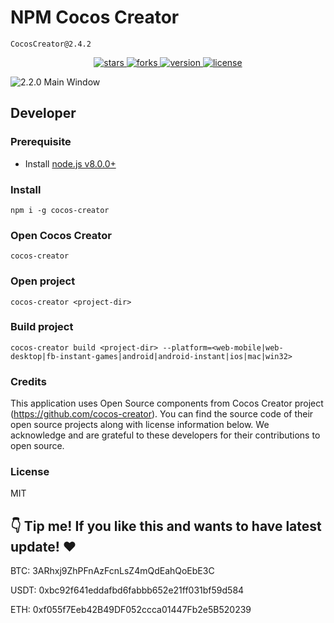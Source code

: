 # NPM Cocos Creator
```
CocosCreator@2.4.2
```


<p align="center">
    <a href="https://github.com/nmhung1210/npm-cocos-creator/stargazers">
        <img src="https://img.shields.io/github/stars/nmhung1210/npm-cocos-creator.svg?style=flat-square&colorB=4183c4"
             alt="stars">
    </a>
    <a href="https://github.com/nmhung1210/npm-cocos-creator/network">
        <img src="https://img.shields.io/github/forks/nmhung1210/npm-cocos-creator.svg?style=flat-square&colorB=4183c4"
             alt="forks">
    </a>
    <a href="https://github.com/nmhung1210/npm-cocos-creator/releases">
        <img src="https://img.shields.io/github/tag/nmhung1210/npm-cocos-creator.svg?label=version&style=flat-square&colorB=4183c4"
             alt="version">
    </a>
    <a href="./licenses/LICENSE">
        <img src="https://img.shields.io/badge/license-MIT-blue.svg?style=flat-square&colorB=4183c4"
             alt="license">
    </a>
</p>

![2.2.0 Main Window](https://user-images.githubusercontent.com/1503156/67261891-3cfdfb00-f4d5-11e9-9b2d-15ff2cb015f4.png)

## Developer

### Prerequisite

- Install [node.js v8.0.0+](https://nodejs.org/)

### Install
```
npm i -g cocos-creator
```

### Open Cocos Creator
```
cocos-creator
```

### Open project
```
cocos-creator <project-dir>
```

### Build project
```
cocos-creator build <project-dir> --platform=<web-mobile|web-desktop|fb-instant-games|android|android-instant|ios|mac|win32>
```

### Credits

This application uses Open Source components from Cocos Creator project (https://github.com/cocos-creator). You can find the source code of their open source projects along with license information below. We acknowledge and are grateful to these developers for their contributions to open source.

### License
MIT



## 👇 Tip me!  If you like this and wants to have latest update! ❤️

BTC: 3ARhxj9ZhPFnAzFcnLsZ4mQdEahQoEbE3C

USDT: 0xbc92f641eddafbd6fabbb652e21ff031bf59d584

ETH: 0xf055f7Eeb42B49DF052ccca01447Fb2e5B520239